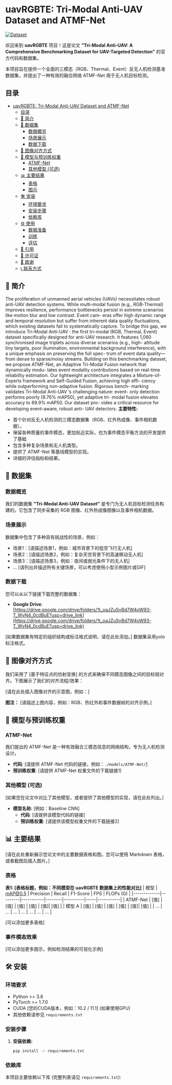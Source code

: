 # uavRGBTE: Tri-Modal Anti-UAV Dataset and ATMF-Net


[![Dataset](https://img.shields.io/badge/Dataset-Download-blue.svg)](https://drive.google.com/drive/folders/1t_oaJZuSyBd7W4oW93-T_WvN4_0cdBuE?usp=drive_link)

欢迎来到 **uavRGBTE** 项目！这是论文 **"Tri-Modal Anti-UAV: A Comprehensive Benchmarking Dataset for UAV-Targeted Detection"** 的官方代码和数据集。

本项目旨在提供一个全面的三模态（RGB、Thermal、Event）反无人机检测基准数据集，并提出了一种有效的融合网络 ATMF-Net 用于无人机目标检测。

## 目录

- [uavRGBTE: Tri-Modal Anti-UAV Dataset and ATMF-Net](#uavrgbte-tri-modal-anti-uav-dataset-and-atmf-net)
  - [目录](#目录)
  - [📝 简介](#-简介)
  - [📸 数据集](#-数据集)
    - [数据概览](#数据概览)
    - [场景展示](#场景展示)
    - [数据下载](#数据下载)
  - [🔧 图像对齐方式](#-图像对齐方式)
  - [🚀 模型与预训练权重](#-模型与预训练权重)
    - [ATMF-Net](#atmf-net)
    - [其他模型 (可选)](#其他模型-可选)
  - [📊 主要结果](#-主要结果)
    - [表格](#表格)
    - [图示](#图示)
  - [🛠️ 安装](#️-安装)
    - [环境要求](#环境要求)
    - [安装步骤](#安装步骤)
    - [依赖库](#依赖库)
  - [⚙️ 使用](#️-使用)
    - [数据准备](#数据准备)
    - [训练](#训练)
    - [评估](#评估)
  - [📜 引用](#-引用)
  - [📄 许可证](#-许可证)
  - [🙏 致谢](#-致谢)
  - [📞 联系方式](#-联系方式)

## 📝 简介


The proliferation of unmanned aerial vehicles (UAVs) necessitates
robust anti-UAV detection systems. While multi-modal fusion (e.g.,
RGB-Thermal) improves resilience, performance bottlenecks persist
in extreme scenarios like motion blur and low contrast. Event cam-
eras offer high dynamic range and temporal resolution but suffer
from inherent data quality fluctuations, which existing datasets
fail to systematically capture. To bridge this gap, we introduce
Tri-Modal Anti-UAV : the first tri-modal (RGB, Thermal, Event)
dataset specifically designed for anti-UAV research. It features 1,060
synchronised image triplets across diverse scenarios (e.g., high-
altitude tiny targets, poor illumination, environmental background
interference), with a unique emphasis on preserving the full spec-
trum of event data quality—from dense to sparse/noisy streams.
Building on this benchmarking dataset, we propose ATMF-Net,
an Adaptive Tri-Modal Fusion network that dynamically modu-
lates event modality contributions based on real-time reliability
estimation. Our lightweight architecture integrates a Mixture-of-
Experts framework and Self-Guided Fusion, achieving high effi-
ciency while outperforming non-adaptive fusion. Rigorous bench-
marking validates Tri-Modal Anti-UAV ’s challenging nature: event-
only detection performs poorly (9.76% mAP50), yet adaptive tri-
modal fusion elevates accuracy to 89.9% mAP50. Our dataset pro-
vides a critical resource for developing event-aware, robust anti-
UAV detectors. 
**主要特性:**
*   首个针对反无人机检测的三模态数据集（RGB、红外热成像、事件相机数据）。
*   保留各种质量的事件模态，更加贴近实际，也为事件模态平衡方法的开发提供了基础
*   包含多种复杂场景和无人机类型。
*   提供了 ATMF-Net 等基线模型的实现。
*   详细的评估指标和结果。

## 📸 数据集

### 数据概览
我们的数据集 **"Tri-Modal Anti-UAV Dataset"** 是专门为无人机目标检测任务构建的。它包含了同步采集的 RGB 图像、红外热成像图像以及事件相机数据。

### 场景展示
数据集中包含了多种具有挑战性的场景，例如：
*   场景1：[请描述场景1，例如：城市背景下的低空飞行无人机]
*   场景2：[请描述场景2，例如：复杂天空背景下的高速移动无人机]
*   场景3：[请描述场景3，例如：夜间或弱光条件下的无人机]
*   ... [请列出并描述所有关键场景，可以考虑使用小型示例图片或GIF]

### 数据下载
您可以从以下链接下载完整的数据集：
*   **Google Drive**: [https://drive.google.com/drive/folders/1t_oaJZuSyBd7W4oW93-T_WvN4_0cdBuE?usp=drive_link](https://drive.google.com/drive/folders/1t_oaJZuSyBd7W4oW93-T_WvN4_0cdBuE?usp=drive_link)

[如果数据集有特定的组织结构或标注格式说明，请在此处添加。]
数据集采用yolo标注格式。
## 🔧 图像对齐方式

我们采用了 [基于特征点的仿射变换] 的方式来确保不同模态图像之间的目标弱对齐。下图展示了我们的对齐流程/效果：

[请在此处插入图像对齐的示意图，例如：]
<!-- ![Image Alignment](path/to/your/alignment_figure.png) -->
**图注：** [请描述上图内容，例如：RGB、热红外和事件数据帧的对齐示例。]

## 🚀 模型与预训练权重

### ATMF-Net
我们提出的 ATMF-Net 是一种有效融合三模态信息的网络结构，专为无人机检测设计。
*   **代码**: [请提供 ATMF-Net 代码的链接，例如：`./models/ATMF-Net/`]
*   **预训练权重**: [请提供 ATMF-Net 权重文件的下载链接1]

### 其他模型 (可选)
[如果您在论文中对比了其他模型，或者提供了其他模型的实现，请在此处列出。]
*   **模型名称**: [例如：Baseline CNN]
    *   **代码**: [请提供该模型代码的链接]
    *   **预训练权重**: [请提供该模型权重文件的下载链接2]

## 📊 主要结果

[请在此处重新展示您论文中的主要数据表格和图。您可以使用 Markdown 表格，或者截图后插入图片。]

### 表格

**表1: [表格标题，例如：不同模型在 uavRGBTE 数据集上的性能对比]**
| 模型        | mAP@0.5 | Precision | Recall | F1-Score | FPS | FLOPs (G) |
|-------------|---------|-----------|--------|----------|-----|-----------|
| ATMF-Net    | [值]    | [值]      | [值]   | [值]     | [值]| [值]      |
| 模型 A      | [值]    | [值]      | [值]   | [值]     | [值]| [值]      |
| ...         | ...     | ...       | ...    | ...      | ... | ...       |

[可以添加更多表格]

### 事件模态效果


[可以添加更多图示，例如检测结果的可视化示例]

## 🛠️ 安装

### 环境要求
*   Python >= 3.8
*   PyTorch >= 1.7.0
*   CUDA [您的CUDA版本，例如：10.2 / 11.1] (如果使用GPU)
*   其他依赖请参见 `requirements.txt`

### 安装步骤


1.  **安装依赖:**
    ```bash
    pip install -r requirements.txt
    ```

### 依赖库
本项目主要依赖以下库 (完整列表请见 `requirements.txt`):
